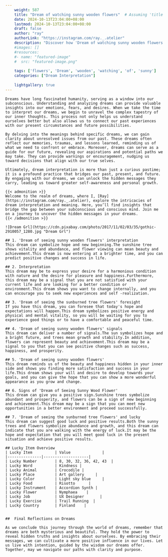 ```yaml
---
    weight: 587
    title: "Dream of watching sunny wooden flowers"  # Assuming 'title' column exists
    date: 2024-10-13T23:04:00+08:00
    lastmod: 2024-10-13T23:04:00+08:00
    draft: false
    author: "ray"
    authorLink: "https://instagram.com/ray._.atelier"
    description: "Discover how 'Dream of watching sunny wooden flowers' can interpret your future and uncover its significant meanings in your life."
    #images: []
    #resources:
    #- name: "featured-image"
    #  src: "featured-image.png"
    
    tags: ['flowers', 'Dream', 'wooden', 'watching', 'of', 'sunny']
    categories: ["Dream Interpretation"]
    
    lightgallery: true
---
```

    
    Dreams have long fascinated humanity, serving as a window into our subconscious. Understanding and analyzing dreams can provide valuable insights into our emotions, fears, and desires. When we take the time to interpret our dreams, we begin to unravel the complex tapestry of our inner thoughts. This process not only helps us understand ourselves better but also allows us to connect our past experiences with our present circumstances and future possibilities.
    
    By delving into the meanings behind specific dreams, we can gain clarity about unresolved issues from our past. These dreams often reflect our memories, traumas, and lessons learned, reminding us of what we need to confront or embrace. Moreover, dreams can serve as a guide for our future, revealing our aspirations and potential paths we may take. They can provide warnings or encouragement, nudging us toward decisions that align with our true selves.
    
    Ultimately, dream interpretation is more than just a curious pastime; it is a profound practice that bridges our past, present, and future. By engaging with our dreams, we can unlock the hidden messages they carry, leading us toward greater self-awareness and personal growth.
    
    {{< admonition >}}
    Welcome to the realm of dreams, where I, [Ray](https://instagram.com/ray._.atelier), explore the intricacies of dream interpretation and meaning. Here, you’ll find insights that bridge the gap between your subconscious and conscious mind. Join me on a journey to uncover the hidden messages in your dreams.
    {{< /admonition >}}
    
    ![Dream Grl](https://cdn.pixabay.com/photo/2017/11/02/03/35/gothic-2910057_1280.jpg "Dream Grl")
    
    ## 1. 'Dream of seeing sunny wooden flowers' interpretation
    This dream can symbolize hope and new beginning.The sunshine tree shows vitality and abundance, and flower viewing can mean beauty and achievement.This dream is now entering at a brighter time, and you can predict positive changes and success in life.
    
    ## 2. Interpretation
    This dream may be to express your desire for a harmonious condition with nature and the desire for pleasure and happiness.Furthermore, this dream may be a signal that you are not satisfied with your current life and are looking for a better condition or environment.This dream shows you want to change internally, and you can encourage you to seek new experiences and self -realization.
    
    ## 3. 'Dream of seeing the sunburned tree flowers' foresight
    If you have this dream, you can foresee that today's hope and expectations will happen.This dream symbolizes positive energy and physical and mental vitality, so you will be waiting for you to experience good things or to have a comfortable and peaceful time.
    
    ## 4. 'Dream of seeing sunny wooden flowers' signals
    This dream can deliver a number of signals.The sun symbolizes hope and a bright future, and trees mean growth and stability.In addition, flowers can represent beauty and achievement.This dream may be a signal to you that you can see positive changes such as success, happiness, and prosperity.
    
    ## 5. 'Dream of seeing sunny wooden flowers'
    This dream reminds us of the beauty and happiness hidden in your inner side and shows you finding more satisfaction and success in your life.This dream shows your will and desire to develop towards your goals, and you can give the hope that you can show a more wonderful appearance as you grow and change.
    
    ## 6. Signs of 'Dream of Seeing Sunny Wood Flower'
    This dream can give you a positive sign.Sunshine trees symbolize abundant and prosperity, and flowers can be a sign of new beginning and achievement.This dream may be a sign that you can meet new opportunities in a better environment and proceed successfully.
    
    ## 7. 'Dream of seeing the sunburned tree flowers' and lucky
    This dream can suggest good luck and positive results.Both the sunny trees and flowers symbolize abundance and growth, and this dream can indicate that you are walking with the energy of luck.It may be the hope and expectation that you will meet good luck in the present situation and achieve positive results.
    
    ## Lucky Item Overview
    | Lucky Item          | Value              |
    |---------------|--------------------|
    | Lucky Number        | 8, 30, 32, 36, 42, 43  |
    | Lucky Word          | Kindness |
    | Lucky Animal        | Crocodile |
    | Lucky Place         | Art gallery     |
    | Lucky Color         | Light sky blue     |
    | Lucky Food          | Risotto      |
    | Lucky Instrument    | Accordion Synth |
    | Lucky Flower        | Nymphaea    |
    | Lucky Job           | UX Designer       |
    | Lucky Exercise      | Trail Running  |
    | Lucky Country       | Finland    |
    
    
    ##  Final Reflections on Dreams
    
    As we conclude this journey through the world of dreams, remember that dreams are both mysterious and beautiful. They hold the power to reveal hidden truths and insights about ourselves. By embracing their messages, we can cultivate a more positive influence in our lives. Let us live with intention, guided by the wisdom our dreams offer. Together, may we navigate our paths with clarity and purpose.
    